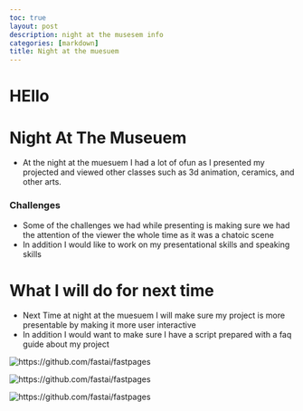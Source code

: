 ```yaml
---
toc: true
layout: post
description: night at the musesem info
categories: [markdown]
title: Night at the muesuem 
---
```

# HEllo
# Night At The Museuem 
- At the night at the muesuem I had a lot of ofun as I presented my projected and viewed other classes such as 3d animation, ceramics, and other arts. 

### Challenges 
- Some of the challenges we had while presenting is making sure we had the attention of the viewer the whole time as it was a chatoic scene
- In addition I would like to work on my presentational skills and speaking skills 

# What I will do for next time 
- Next Time at night at the muesuem I will make sure my project is more presentable by making it more user interactive 
- In addition I would want to make sure I have a script prepared with a faq guide about my project

![]({{site.baseurl}}/images/IMG_1974.jpg "https://github.com/fastai/fastpages")



![]({{site.baseurl}}/images/IMG_1975.jpg "https://github.com/fastai/fastpages")



![]({{site.baseurl}}/images/IMG_1976.jpg "https://github.com/fastai/fastpages")


